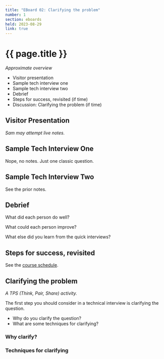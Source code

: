 ```yaml
---
title: "EBoard 02: Clarifying the problem"
number: 1
section: eboards
held: 2023-08-29
link: true
---
```

# {{ page.title }}

_Approximate overview_

* Visitor presentation
* Sample tech interview one
* Sample tech interview two
* Debrief
* Steps for success, revisited (if time)
* Discussion: Clarifying the problem (if time)

Visitor Presentation
--------------------

_Sam may attempt live notes._

Sample Tech Interview One
-------------------------

Nope, no notes.  Just one classic question.

Sample Tech Interview Two
-------------------------

See the prior notes.

Debrief
-------

What did each person do well?

What could each person improve?

What else did you learn from the quick interviews?

Steps for success, revisited
----------------------------

See the [course schedule](../schedule/).

Clarifying the problem
----------------------

_A TPS (Think, Pair, Share) activity._

The first step you should consider in a technical interview is clarifying the question.

* Why do you clarify the question?
* What are some techniques for clarifying?

### Why clarify?

### Techniques for clarifying

